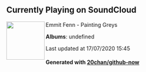 ## Currently Playing on SoundCloud

[<img align="left" width="100" src="https://i1.sndcdn.com/artworks-000138224067-fisoy3-t120x120.jpg">](https://soundcloud.com/emmitfenn/painting-greys)

Emmit Fenn - Painting Greys

**Albums**: undefined

Last updated at 17/07/2020 15:45

#### Generated with [20chan/github-now](https://github.com/20chan/github-now)


<!--
**20chan/20chan** is a ✨ _special_ ✨ repository because its `README.md` (this file) appears on your GitHub profile.

Here are some ideas to get you started:

- 🔭 I’m currently working on ...
- 🌱 I’m currently learning ...
- 👯 I’m looking to collaborate on ...
- 🤔 I’m looking for help with ...
- 💬 Ask me about ...
- 📫 How to reach me: ...
- 😄 Pronouns: ...
- ⚡ Fun fact: ...
-->
